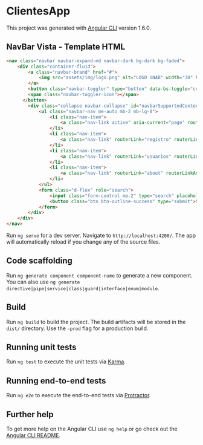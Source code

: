 # ClientesApp

This project was generated with [Angular CLI](https://github.com/angular/angular-cli) version 1.6.0.

## NavBar Vista - Template HTML
```HTML
<nav class="navbar navbar-expand-md navbar-dark bg-dark bg-faded">
    <div class="container-fluid">
        <a class="navbar-brand" href="#">
            <img src="assets/img/logo.png" alt="LOGO UNAB" width="30" height="24">
        </a>
        <button class="navbar-toggler" type="button" data-bs-toggle="collapse" data-bs-target="#navbarSupportedContent" aria-controls="navbarSupportedContent" aria-expanded="false" aria-label="Toggle navigation">
        <span class="navbar-toggler-icon"></span>
      </button>
        <div class="collapse navbar-collapse" id="navbarSupportedContent">
            <ul class="navbar-nav me-auto mb-2 mb-lg-0">
                <li class="nav-item">
                    <a class="nav-link active" aria-current="page" routerLink="home" routerLinkActive="active" href="#">Home</a>
                </li>
                <li class="nav-item">
                    <a class="nav-link" routerLink="registro" routerLinkActive="active">Registrar</a>
                </li>
                <li class="nav-item">
                    <a class="nav-link" routerLink="usuarios" routerLinkActive="active">Administrador de Usuarios</a>
                </li>
                <li class="nav-item">
                    <a class="nav-link" routerLink="about" routerLinkActive="active">About</a>
                </li>
            </ul>
            <form class="d-flex" role="search">
                <input class="form-control me-2" type="search" placeholder="Search" aria-label="Search">
                <button class="btn btn-outline-success" type="submit">Search</button>
            </form>
        </div>
    </div>
</nav>
```
Run `ng serve` for a dev server. Navigate to `http://localhost:4200/`. The app will automatically reload if you change any of the source files.

## Code scaffolding

Run `ng generate component component-name` to generate a new component. You can also use `ng generate directive|pipe|service|class|guard|interface|enum|module`.

## Build

Run `ng build` to build the project. The build artifacts will be stored in the `dist/` directory. Use the `-prod` flag for a production build.

## Running unit tests

Run `ng test` to execute the unit tests via [Karma](https://karma-runner.github.io).

## Running end-to-end tests

Run `ng e2e` to execute the end-to-end tests via [Protractor](http://www.protractortest.org/).

## Further help

To get more help on the Angular CLI use `ng help` or go check out the [Angular CLI README](https://github.com/angular/angular-cli/blob/master/README.md).
